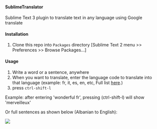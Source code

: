#### SublimeTranslator
Sublime Text 3 plugin to translate text in any language using Google translate

#### Installation


1. Clone this repo into `Packages` directory [Sublime Text 2 menu >> Preferences >> Browse Packages...]

#### Usage

1. Write a word or a sentence, anywhere
2. When you want to translate, enter the language code to translate into that language (example: fr, it, es, en, etc, Full list [here](https://developers.google.com/translate/v2/using_rest#language-params).)
3. press `ctrl-shift-l`

Example:
after entering 'wonderful fr', pressing (ctrl-shift-l) will show 'merveilleux'

Or full sentences as shown below (Albanian to English):

<img src="http://lexoj.files.wordpress.com/2014/02/sb_final.gif"/>



